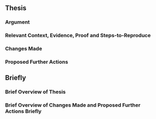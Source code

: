 <!-- INSTRUCTIONS: -->
<!-- These are comments, they're written like this inside arrow-dash brackets -->
<!-- These comments are here to provide guidance to you -->
<!-- These comments are not rendered in the final output -->

<!-- STRUCTURE: -->
<!-- "Thesis" section: Present your complete case for this PR -->
<!-- "Briefly" section: Condense your thesis into a brief overview -->

## Thesis

### Argument
<!-- State the rationale and reasoning for this PR as a clear argument -->
<!-- This helps us evaluate the PR effectively -->

### Relevant Context, Evidence, Proof and Steps-to-Reproduce
<!-- Provide relevant supporting materials for the argument -->
<!-- Also provide relevant supporting materials for this PR -->
<!-- Especially remember provide any relevant GitHub Issue links -->
<!-- Good faith matters most - share what you know, even if incomplete -->

### Changes Made
<!-- Detail the specific changes implemented in this PR -->
<!-- Include technical details, new files, modified functionality, etc. -->
<!-- Explain any trade-offs or design decisions made -->
<!-- Good faith matters most - share what you know, even if incomplete -->

### Proposed Further Actions
<!-- What do you propose should happen with this PR? -->
<!-- "Proposed implementation needs discussion" is a valid action too -->
<!-- Clearly note any uncertainty or code needing attention -->

## Briefly

### Brief Overview of Thesis
<!-- Summarise your argument and supporting materials into a few key points -->

### Brief Overview of Changes Made and Proposed Further Actions Briefly
<!-- Summarize the changes made and proposed further actions into a few key points -->

